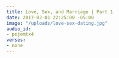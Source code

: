 ```yaml
---
title: Love, Sex, and Marriage | Part 1
date: 2017-02-01 22:25:00 -05:00
image: "/uploads/love-sex-dating.jpg"
audio_id:
- pejemtx4
verses:
- none
---
```


